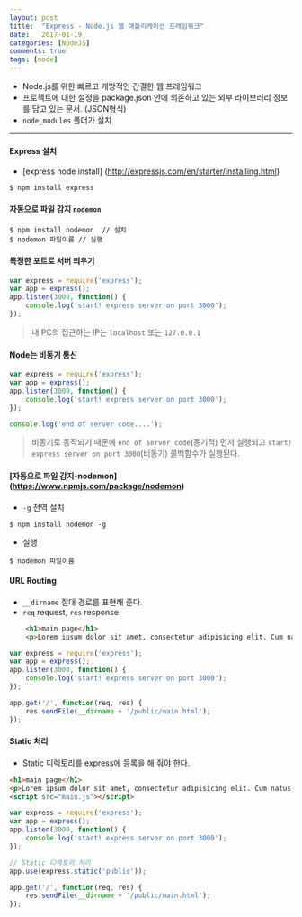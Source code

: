 ```yaml
---
layout: post
title:  "Express - Node.js 웹 애플리케이션 프레임워크"
date:   2017-01-19
categories: [NodeJS]
comments: true
tags: [node]
---
```


- Node.js를 위한 빠르고 개방적인 간결한 웹 프레임워크
- 프로젝트에 대한 설정을 package.json 안에 의존하고 있는 외부 라이브러리 정보를 담고 있는 문서. (JSON형식)
- `node_modules` 폴더가 설치

<!--more-->

---

#### Express 설치
- [express node install] (http://expressjs.com/en/starter/installing.html)

```CLI
$ npm install express
```

#### 자동으로 파일 감지 `nodemon`

```CLI
$ npm install nodemon  // 설치
$ nodemon 파일이름 // 실행
```

#### 특정한 포트로 서버 띄우기

```js
var express = require('express');
var app = express();
app.listen(3000, function() {
	console.log('start! express server on port 3000');
});
```

> 내 PC의 접근하는 IP는  `localhost` 또는 `127.0.0.1`

#### Node는 비동기 통신

```js
var express = require('express');
var app = express();
app.listen(3000, function() {
	console.log('start! express server on port 3000');
});

console.log('end of server code....');
```

> 비동기로 동작되기 때문에 `end of server code`(동기적) 먼저 실행되고 `start! express server on port 3000`(비동기) 콜백함수가 실행된다. 

#### [자동으로 파일 감지-nodemon] (https://www.npmjs.com/package/nodemon)
- `-g` 전역 설치 

```
$ npm install nodemon -g
```

- 실행

```
$ nodemon 파일이름
```

#### URL Routing
- `__dirname` 절대 경로를 표현해 준다.
- `req` request, `res` response

```html
	<h1>main page</h1>
	<p>Lorem ipsum dolor sit amet, consectetur adipisicing elit. Cum natus, voluptatem asperiores laborum veritatis totam sequi. Ducimus animi possimus magni qui laboriosam, sequi, dolores velit, ea incidunt dolor, enim vero!</p>
```

```js
var express = require('express');
var app = express();
app.listen(3000, function() {
	console.log('start! express server on port 3000');
});

app.get('/', function(req, res) {
	res.sendFile(__dirname + '/public/main.html');
});
```

#### Static 처리
- Static 디렉토리를 express에 등록을 해 줘야 한다.

```html
<h1>main page</h1>
<p>Lorem ipsum dolor sit amet, consectetur adipisicing elit. Cum natus, voluptatem asperiores laborum veritatis totam sequi. Ducimus animi possimus magni qui laboriosam, sequi, dolores velit, ea incidunt dolor, enim vero!</p>
<script src="main.js"></script>
```

```js
var express = require('express');
var app = express();
app.listen(3000, function() {
	console.log('start! express server on port 3000');
});

// Static 디렉토리 처리
app.use(express.static('public'));

app.get('/', function(req, res) {
	res.sendFile(__dirname + '/public/main.html');
});
```
